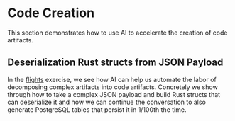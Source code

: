 # Code Creation

This section demonstrates how to use AI to accelerate the creation of code artifacts.

## Deserialization Rust structs from JSON Payload

In the [flights](./flights) exercise, we see how AI can help us automate the labor of decomposing
complex artifacts into code artifacts. Concretely we show through how to take a complex JSON payload
and build Rust structs that can deserialize it and how we can continue the conversation to also
generate PostgreSQL tables that persist it in 1/100th the time.
